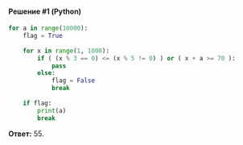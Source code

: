 #### Решение #1 (Python)
```python
for a in range(10000):
    flag = True
    
    for x in range(1, 1000):
        if ( (x % 3 == 0) <= (x % 5 != 0) ) or ( x + a >= 70 ):
            pass
        else:
            flag = False
            break
    
    if flag:
        print(a)
        break
```
**Ответ:** 55.
